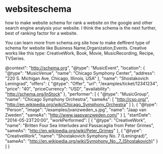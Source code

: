 # websiteschema
how to make website schema for rank a website on the google and other search engine analysis your website. I think the schema is the next further, best of ranking factor for a website.

You can learn more from schema.org site how to make deffirent type of schema for website like Business Name,Organization,Events.
Creative works like this type: CreativeWork, Book, Movie, MusicRecording, Recipe, TVSeries.

@context": "http://schema.org",
  "@type": "MusicEvent",
  "location": {
    "@type": "MusicVenue",
    "name": "Chicago Symphony Center",
    "address": "220 S. Michigan Ave, Chicago, Illinois, USA"
  },
  "name": "Shostakovich Leningrad",
  "offers": {
    "@type": "Offer",
    "url": "/examples/ticket/12341234",
    "price": "40",
    "priceCurrency": "USD",
    "availability": "http://schema.org/InStock"
  },
  "performer": [
    {
      "@type": "MusicGroup",
      "name": "Chicago Symphony Orchestra",
      "sameAs": [
        "http://cso.org/",
        "http://en.wikipedia.org/wiki/Chicago_Symphony_Orchestra"
      ]
    },
    {
      "@type": "Person",
      "image": "/examples/jvanzweden_s.jpg",
      "name": "Jaap van Zweden",
      "sameAs": "http://www.jaapvanzweden.com/"
    }
  ],
  "startDate": "2014-05-23T20:00",
  "workPerformed": [
    {
      "@type": "CreativeWork",
      "name": "Britten Four Sea Interludes and Passacaglia from Peter Grimes",
      "sameAs": "http://en.wikipedia.org/wiki/Peter_Grimes"
    },
    {
      "@type": "CreativeWork",
      "name": "Shostakovich Symphony No. 7 (Leningrad)",
      "sameAs": "http://en.wikipedia.org/wiki/Symphony_No._7_(Shostakovich)"
    }
  ]
}
</script>
